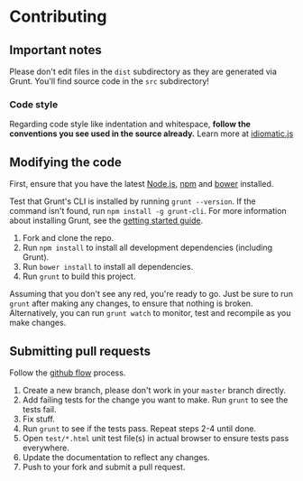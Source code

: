 # Contributing

## Important notes
Please don't edit files in the `dist` subdirectory as they are generated via Grunt.
You'll find source code in the `src` subdirectory!

### Code style
Regarding code style like indentation and whitespace, **follow the conventions you see used in the source already.**
Learn more at [idiomatic.js](https://github.com/rwaldron/idiomatic.js/)

## Modifying the code
First, ensure that you have the latest [Node.js](http://nodejs.org/), [npm](http://npmjs.org/) and [bower](http://bower.io/) installed.

Test that Grunt's CLI is installed by running `grunt --version`.  If the command isn't found, run `npm install -g grunt-cli`.
For more information about installing Grunt, see the [getting started guide](http://gruntjs.com/getting-started).

1. Fork and clone the repo.
2. Run `npm install` to install all development dependencies (including Grunt).
3. Run `bower install` to install all dependencies.
4. Run `grunt` to build this project.

Assuming that you don't see any red, you're ready to go. Just be sure to run `grunt` after making any changes, to ensure that nothing is broken.
Alternatively, you can run `grunt watch` to monitor, test and recompile as you make changes.

## Submitting pull requests

Follow the [github flow](https://guides.github.com/introduction/flow/index.html) process.

1. Create a new branch, please don't work in your `master` branch directly.
2. Add failing tests for the change you want to make. Run `grunt` to see the tests fail.
3. Fix stuff.
4. Run `grunt` to see if the tests pass. Repeat steps 2-4 until done.
5. Open `test/*.html` unit test file(s) in actual browser to ensure tests pass everywhere.
6. Update the documentation to reflect any changes.
7. Push to your fork and submit a pull request.

